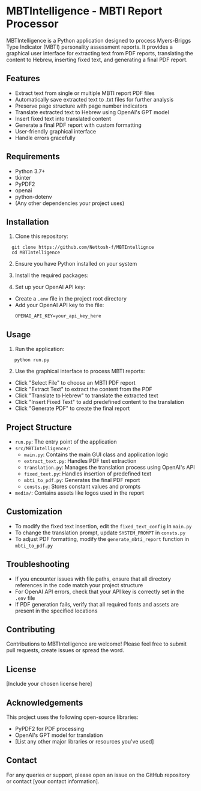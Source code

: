 # MBTIntelligence - MBTI Report Processor

MBTIntelligence is a Python application designed to process Myers-Briggs Type Indicator (MBTI) personality assessment reports. It provides a graphical user interface for extracting text from PDF reports, translating the content to Hebrew, inserting fixed text, and generating a final PDF report.

## Features

- Extract text from single or multiple MBTI report PDF files
- Automatically save extracted text to .txt files for further analysis
- Preserve page structure with page number indicators
- Translate extracted text to Hebrew using OpenAI's GPT model
- Insert fixed text into translated content
- Generate a final PDF report with custom formatting
- User-friendly graphical interface
- Handle errors gracefully

## Requirements

- Python 3.7+
- tkinter
- PyPDF2
- openai
- python-dotenv
- (Any other dependencies your project uses)

## Installation

1. Clone this repository:
```commandline
  git clone https://github.com/Nettosh-f/MBTIntellignce
  cd MBTIntelligence
```
2. Ensure you have Python installed on your system

3. Install the required packages:

4. Set up your OpenAI API key:
- Create a `.env` file in the project root directory
- Add your OpenAI API key to the file:
  ```
  OPENAI_API_KEY=your_api_key_here
  ```

## Usage

1. Run the application:

```commandline
   python run.py
```

2. Use the graphical interface to process MBTI reports:
- Click "Select File" to choose an MBTI PDF report
- Click "Extract Text" to extract the content from the PDF
- Click "Translate to Hebrew" to translate the extracted text
- Click "Insert Fixed Text" to add predefined content to the translation
- Click "Generate PDF" to create the final report

## Project Structure

- `run.py`: The entry point of the application
- `src/MBTIntelligence/`:
  - `main.py`: Contains the main GUI class and application logic
  - `extract_text.py`: Handles PDF text extraction
  - `translation.py`: Manages the translation process using OpenAI's API
  - `fixed_text.py`: Handles insertion of predefined text
  - `mbti_to_pdf.py`: Generates the final PDF report
  - `consts.py`: Stores constant values and prompts
- `media/`: Contains assets like logos used in the report

## Customization

- To modify the fixed text insertion, edit the `fixed_text_config` in `main.py`
- To change the translation prompt, update `SYSTEM_PROMPT` in `consts.py`
- To adjust PDF formatting, modify the `generate_mbti_report` function in `mbti_to_pdf.py`

## Troubleshooting

- If you encounter issues with file paths, ensure that all directory references in the code match your project structure
- For OpenAI API errors, check that your API key is correctly set in the `.env` file
- If PDF generation fails, verify that all required fonts and assets are present in the specified locations

## Contributing

Contributions to MBTIntelligence are welcome! Please feel free to submit pull requests, create issues or spread the word.

## License

[Include your chosen license here]

## Acknowledgements

This project uses the following open-source libraries:
- PyPDF2 for PDF processing
- OpenAI's GPT model for translation
- [List any other major libraries or resources you've used]

## Contact

For any queries or support, please open an issue on the GitHub repository or contact [your contact information].
